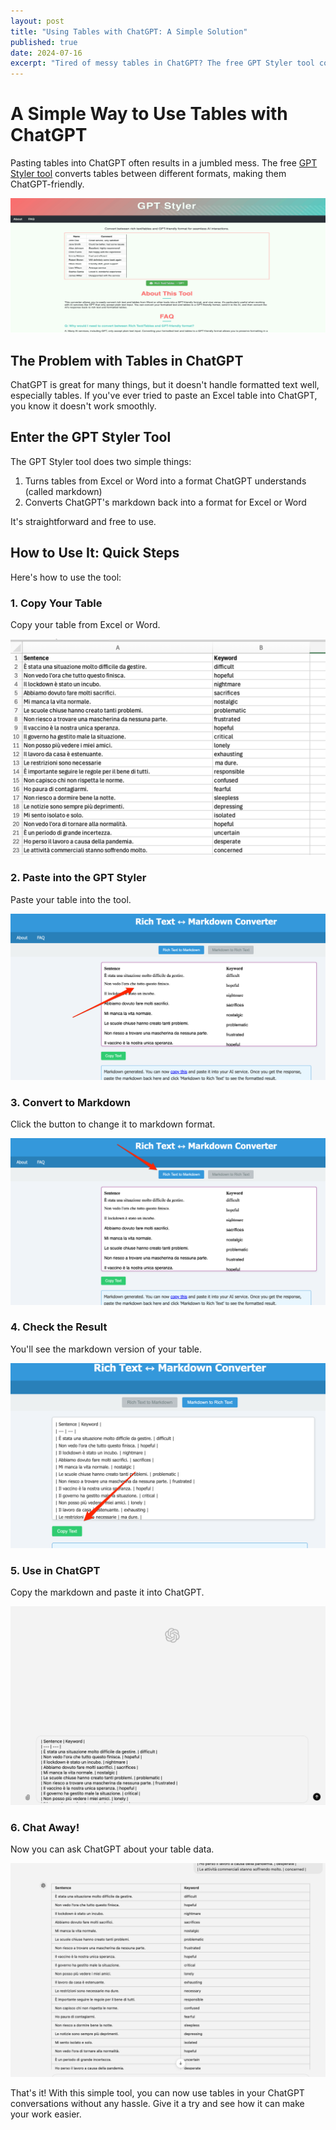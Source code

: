 ```yaml
---
layout: post
title: "Using Tables with ChatGPT: A Simple Solution"
published: true
date: 2024-07-16
excerpt: "Tired of messy tables in ChatGPT? The free GPT Styler tool converts Excel/Word tables to ChatGPT-friendly formats instantly. Copy, paste, click - done. See how this simple tool can streamline your work with AI."
---
```


# A Simple Way to Use Tables with ChatGPT

Pasting tables into ChatGPT often results in a jumbled mess. The free [GPT Styler tool](https://blog.formix.ai/tools/gpt-styler/) converts tables between different formats, making them ChatGPT-friendly.

![Screenshot clicking button to convert to markdown](/assets/img/how-to-input-and-output-tables-in-chatgpt/demo.gif)

## The Problem with Tables in ChatGPT

ChatGPT is great for many things, but it doesn't handle formatted text well, especially tables. If you've ever tried to paste an Excel table into ChatGPT, you know it doesn't work smoothly.

## Enter the GPT Styler Tool

The GPT Styler tool does two simple things:

1. Turns tables from Excel or Word into a format ChatGPT understands (called markdown)
2. Converts ChatGPT's markdown back into a format for Excel or Word

It's straightforward and free to use.

## How to Use It: Quick Steps

Here's how to use the tool:

### 1. Copy Your Table

Copy your table from Excel or Word.

![Screenshot of table to translate in GPT](/assets/img/how-to-input-and-output-tables-in-chatgpt/image_0.png)

### 2. Paste into the GPT Styler

Paste your table into the tool.

![Screenshot of text copied from table into the GPT Styler](/assets/img/how-to-input-and-output-tables-in-chatgpt/image_1.png)

### 3. Convert to Markdown

Click the button to change it to markdown format.

![Screenshot clicking button to convert to markdown](/assets/img/how-to-input-and-output-tables-in-chatgpt/image_2.png)

### 4. Check the Result

You'll see the markdown version of your table.

![Screenshot of the converted markdown](/assets/img/how-to-input-and-output-tables-in-chatgpt/image_3.png)

### 5. Use in ChatGPT

Copy the markdown and paste it into ChatGPT.

![Screenshot inserting into GPT](/assets/img/how-to-input-and-output-tables-in-chatgpt/image_4.png)

### 6. Chat Away!

Now you can ask ChatGPT about your table data.

![Screenshot output from GPT](/assets/img/how-to-input-and-output-tables-in-chatgpt/image_5.png)

That's it! With this simple tool, you can now use tables in your ChatGPT conversations without any hassle. Give it a try and see how it can make your work easier.